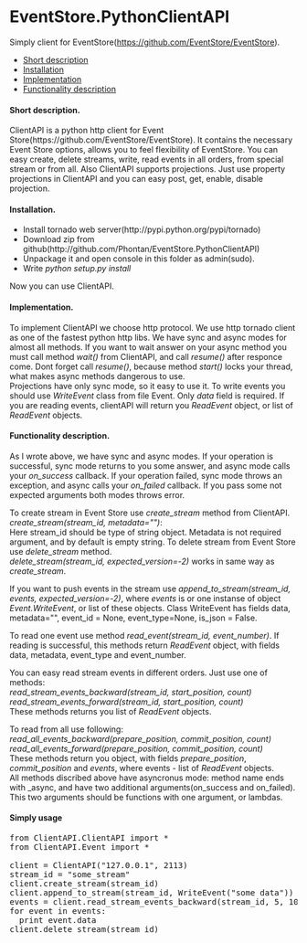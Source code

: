 EventStore.PythonClientAPI
==========================
Simply client for EventStore(https://github.com/EventStore/EventStore).
<ul><li><a href="#short-description">Short description</a></li>
<li><a href="#installation">Installation</a></li>
<li><a href="#implementation">Implementation</a></li>
<li><a href="#functionality-description">Functionality description</a></li></ul>

<h4>Short description.</h4><p> СlientAPI is a python http client for Event Store(https://github.com/EventStore/EventStore). 
It contains the necessary Event Store options, allows you to feel flexibility of EventStore. 
You can easy create, delete streams, write, read events in all orders, from special stream or from all.
Also ClientAPI supports projections. Just use property projections in ClientAPI and you can easy
post, get, enable, disable projection.

<h4>Installation.</h4><p>
<ul><li>Install tornado web server(http://pypi.python.org/pypi/tornado)</li>
<li>Download zip from github(http://github.com/Phontan/EventStore.PythonClientAPI)</li>
<li>Unpackage it and open console in this folder as admin(sudo).</li>
<li>Write <i>python setup.py install</i></li></ul>
Now you can use ClientAPI.

<h4>Implementation.</h4><p> To implement ClientAPI we choose http protocol. We use http tornado client as one of the fastest 
python http libs. We have sync and async modes for almost all methods. If you want to wait answer on your async method
you must call method <i>wait()</i> from ClientAPI, and call <i>resume()</i> after responce come. Dont forget call <i>resume()</i>, 
because method <i>start()</i> locks your thread, what makes async methods dangerous to use.<br>
Projections have only sync mode, so it easy to use it. To write events you should use <i>WriteEvent</i> class from file Event. 
Only <i>data</i> field is required. If you are reading events, clientAPI will return you <i>ReadEvent</i> object,
or list of <i>ReadEvent</i> objects.

<h4>Functionality description.</h4><p> As I wrote above, we have sync and async modes. If your operation is successful,
sync mode returns to you some answer, and async mode calls your <i>on_success</i> callback. If your operation failed,
sync mode throws an exception, and async calls your <i>on_failed</i> callback. If you pass some not expected arguments 
both modes throws error.<p>
To create stream in Event Store use <i>create_stream</i> method from ClientAPI.<br>
<i>create_stream(stream_id, metadata="")</i>:<br>
Here stream_id should be type of string object. Metadata is not required argument, and by default is empty string.
To delete stream from Event Store use <i>delete_stream</i> method.<br>
<i>delete_stream(stream_id, expected_version=-2)</i> works in same way as <i>create_stream</i>.<p>
If you want to push events in the stream use <i>append_to_stream(stream_id, events, expected_version=-2)</i>, where <i>events</i> 
is or one instanse of object <i>Event.WriteEvent</i>, or list of these objects. Class WriteEvent has fields data, metadata="", 
event_id = None, event_type=None, is_json = False.<p>
To read one event use method <i>read_event(stream_id, event_number)</i>.
If reading is successful, this methods return <i>ReadEvent</i> object, with fields data, metadata, event_type and event_number.<p>
You can easy read stream events in different orders. Just use one of methods:<br>
<i>read_stream_events_backward(stream_id, start_position, count)</i><br>
<i>read_stream_events_forward(stream_id, start_position, count)</i><br>
These methods returns you list of <i>ReadEvent</i> objects.<p>
To read from all use following:<br>
<i>read_all_events_backward(prepare_position, commit_position, count)</i><br>
<i>read_all_events_forward(prepare_position, commit_position, count)</i><br>
These methods return you object, with fields <i>prepare_position</i>, <i>commit_position</i> and <i>events</i>, where events - list
of <i>ReadEvent</i> objects.<br>
All methods discribed above have asyncronus mode: method name ends with _async, and have two additional arguments(on_success and on_failed).
This two arguments should be functions with one argument, or lambdas.<p>
<h4>Simply usage</h4><p>

<pre>
from ClientAPI.ClientAPI import *
from ClientAPI.Event import *

client = ClientAPI("127.0.0.1", 2113)
stream_id = "some_stream"
client.create_stream(stream_id)
client.append_to_stream(stream_id, WriteEvent("some data"))
events = client.read_stream_events_backward(stream_id, 5, 100)
for event in events:
  print event.data
client.delete_stream(stream_id)
</pre>


